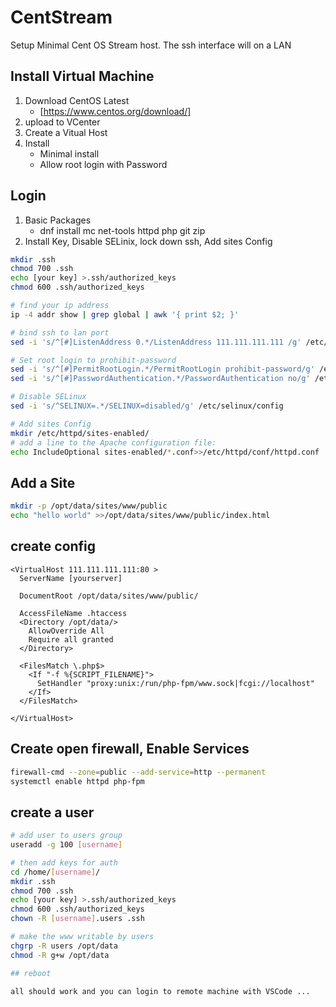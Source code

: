 # CentStream

Setup Minimal Cent OS Stream host. The ssh interface will on a LAN

## Install Virtual Machine

1. Download CentOS Latest
   * [https://www.centos.org/download/]
1. upload to VCenter
1. Create a Vitual Host
1. Install
   * Minimal install
   * Allow root login with Password

## Login

1. Basic Packages
   * dnf install mc net-tools httpd php git zip
1. Install Key, Disable SELinix, lock down ssh, Add sites Config

```bash
mkdir .ssh
chmod 700 .ssh
echo [your key] >.ssh/authorized_keys
chmod 600 .ssh/authorized_keys

# find your ip address
ip -4 addr show | grep global | awk '{ print $2; }'

# bind ssh to lan port
sed -i 's/^[#]ListenAddress 0.*/ListenAddress 111.111.111.111 /g' /etc/ssh/sshd_config

# Set root login to prohibit-password
sed -i 's/^[#]PermitRootLogin.*/PermitRootLogin prohibit-password/g' /etc/ssh/sshd_config
sed -i 's/^[#]PasswordAuthentication.*/PasswordAuthentication no/g' /etc/ssh/sshd_config

# Disable SELinux
sed -i 's/^SELINUX=.*/SELINUX=disabled/g' /etc/selinux/config

# Add sites Config
mkdir /etc/httpd/sites-enabled/
# add a line to the Apache configuration file:
echo IncludeOptional sites-enabled/*.conf>>/etc/httpd/conf/httpd.conf
```

## Add a Site

```bash
mkdir -p /opt/data/sites/www/public
echo "hello world" >>/opt/data/sites/www/public/index.html
```

## create config

```config
<VirtualHost 111.111.111.111:80 >
  ServerName [yourserver]

  DocumentRoot /opt/data/sites/www/public/

  AccessFileName .htaccess
  <Directory /opt/data/>
    AllowOverride All
    Require all granted
  </Directory>

  <FilesMatch \.php$>
    <If "-f %{SCRIPT_FILENAME}">
      SetHandler "proxy:unix:/run/php-fpm/www.sock|fcgi://localhost"
    </If>
  </FilesMatch>

</VirtualHost>
```

## Create open firewall, Enable Services

```bash
firewall-cmd --zone=public --add-service=http --permanent
systemctl enable httpd php-fpm
```

## create a user

```bash
# add user to users group
useradd -g 100 [username]

# then add keys for auth
cd /home/[username]/
mkdir .ssh
chmod 700 .ssh
echo [your key] >.ssh/authorized_keys
chmod 600 .ssh/authorized_keys
chown -R [username].users .ssh

# make the www writable by users
chgrp -R users /opt/data
chmod -R g+w /opt/data

## reboot

all should work and you can login to remote machine with VSCode ...
